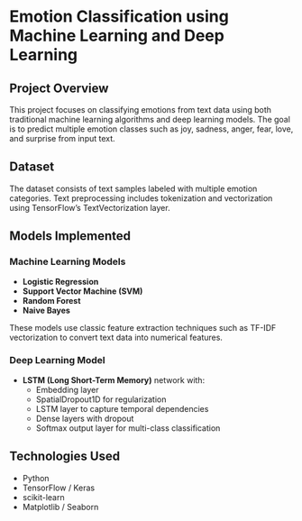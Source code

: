 # Emotion Classification using Machine Learning and Deep Learning

## Project Overview
This project focuses on classifying emotions from text data using both traditional machine learning algorithms and deep learning models. The goal is to predict multiple emotion classes such as joy, sadness, anger, fear, love, and surprise from input text.

## Dataset
The dataset consists of text samples labeled with multiple emotion categories. Text preprocessing includes tokenization and vectorization using TensorFlow’s TextVectorization layer.

## Models Implemented

### Machine Learning Models
- **Logistic Regression**
- **Support Vector Machine (SVM)**
- **Random Forest**
- **Naive Bayes**

These models use classic feature extraction techniques such as TF-IDF vectorization to convert text data into numerical features.

### Deep Learning Model
- **LSTM (Long Short-Term Memory)** network with:
  - Embedding layer
  - SpatialDropout1D for regularization
  - LSTM layer to capture temporal dependencies
  - Dense layers with dropout
  - Softmax output layer for multi-class classification

## Technologies Used
- Python
- TensorFlow / Keras
- scikit-learn
- Matplotlib / Seaborn
